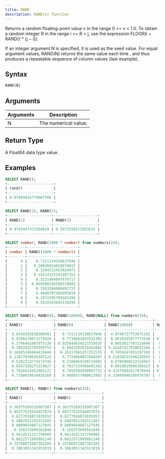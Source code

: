 ```yaml
---
title: RAND
description: RAND(x) function
---
```


Returns a random floating-point value v in the range 0 <= v < 1.0.
To obtain a random integer R in the range i <= R < j, use the expression FLOOR(i + RAND() * (j − i)).

If an integer argument N is specified, it is used as the seed value.
For equal argument values, RAND(N) returns the same value each time
, and thus produces a repeatable sequence of column values (last example).

## Syntax

```sql
RAND(N)
```

## Arguments

| Arguments   | Description |
| ----------- | ----------- |
| N | The numerical value. |

## Return Type

A Float64 data type value.

## Examples

```sql
SELECT RAND();
+---------------------+
| rand()              |
+---------------------+
| 0.07669816779607708 |
+---------------------+

SELECT RAND(1), RAND(2);
+--------------------+--------------------+
| RAND(1)            | RAND(2)            |
+--------------------+--------------------+
| 0.9742447372584028 | 0.2973258311583632 |
+--------------------+--------------------+

SELECT number, RAND(1000 * number) from numbers(10);
+--------+-----------------------+
| number | RAND((1000 * number)) |
+--------+-----------------------+
|      0 |    0.7311134158637046 |
|      1 |   0.20926024019676037 |
|      2 |    0.3204522453024471 |
|      3 |   0.15414315241487253 |
|      4 |    0.3231494607676717 |
|      5 |  0.059500236508538085 |
|      6 |    0.7053594880492737 |
|      7 |    0.4848707366995819 |
|      8 |    0.2872295709183398 |
|      9 |    0.5819343845110294 |
+--------+-----------------------+

SELECT RAND(), RAND(0), RAND(10000), RAND(NULL) from numbers(10);
+---------------------+----------------------+---------------------+---------------------+
| RAND()              | RAND(0)              | RAND(10000)         | RAND(NULL)          |
+---------------------+----------------------+---------------------+---------------------+
|  0.8410192638206491 |   0.7311134158637046 |  0.9746737753675192 |   0.590583043081937 |
|  0.9356678073279926 |   0.7734601843532382 |  0.9819295977773548 | 0.19697177117599896 |
|  0.2746441697075338 | 0.025844634233355035 |  0.6053827707224846 |  0.6830698490445499 |
|  0.3092425785999753 |   0.5841592619362002 | 0.16167417938013184 |  0.7030024192421047 |
| 0.16685249404419444 |  0.26217063257252515 |  0.7859247691297169 |  0.2401736713222382 |
| 0.22077870630397123 |   0.7719869057468207 | 0.21038253398226503 |  0.9236027334502199 |
|  0.5202213774172745 |   0.2186969106715092 |  0.4705968522124563 |  0.9247213333056916 |
|  0.8547328275319827 |   0.7937134566691362 |  0.6019019906360323 | 0.33042828022969406 |
|  0.7626614422062121 |   0.7493384290992732 | 0.42479983417070444 | 0.48604290449390297 |
|  0.7180659634926269 |   0.9689377480023901 | 0.32660946286978787 |  0.7334682833042149 |
+---------------------+----------------------+---------------------+---------------------+

SELECT RAND(), RAND() from numbers(10);
+---------------------+---------------------+
| RAND()              | RAND()              |
+---------------------+---------------------+
| 0.36375269335997307 | 0.36375269335997307 |
| 0.09377635544457674 | 0.09377635544457674 |
|  0.8277016072035953 |  0.8277016072035953 |
|  0.4907032292521587 |  0.4907032292521587 |
|  0.8009654887127645 |  0.8009654887127645 |
|   0.158373699161646 |   0.158373699161646 |
|  0.9414531157798985 |  0.9414531157798985 |
|  0.6622571995881148 |  0.6622571995881148 |
| 0.25786072087383205 | 0.25786072087383205 |
|  0.3063851342553019 |  0.3063851342553019 |
+---------------------+---------------------+
```
